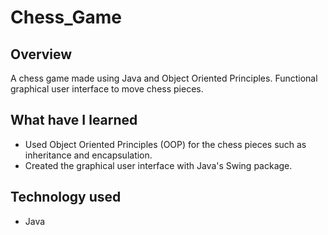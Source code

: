 # Chess_Game

## Overview
A chess game made using Java and Object Oriented Principles. Functional graphical user interface to move chess pieces.

## What have I learned
* Used Object Oriented Principles (OOP) for the chess pieces such as inheritance and encapsulation.
* Created the graphical user interface with Java's Swing package. 

## Technology used
* Java
